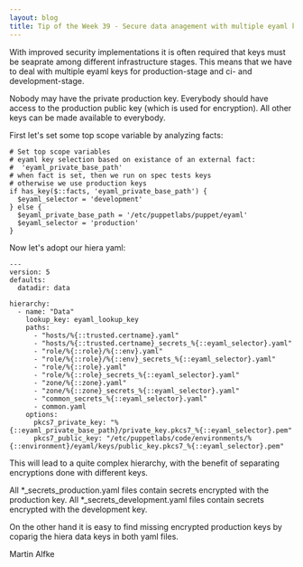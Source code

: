```yaml
---
layout: blog
title: Tip of the Week 39 - Secure data anagement with multiple eyaml keys
---
```


With improved security implementations it is often required that keys must be seaprate among different infrastructure stages.
This means that we have to deal with multiple eyaml keys for production-stage and ci- and development-stage.

Nobody may have the private production key. Everybody should have access to the production public key (which is used for encryption).
All other keys can be made available to everybody.

First let's set some top scope variable by analyzing facts:

    # Set top scope variables
    # eyaml key selection based on existance of an external fact:
    #  'eyaml_private_base_path'
    # when fact is set, then we run on spec tests keys
    # otherwise we use production keys
    if has_key($::facts, 'eyaml_private_base_path') {
      $eyaml_selector = 'development'
    } else {
      $eyaml_private_base_path = '/etc/puppetlabs/puppet/eyaml'
      $eyaml_selector = 'production'
    }

Now let's adopt our hiera yaml:

    ---
    version: 5
    defaults:
      datadir: data

    hierarchy:
      - name: "Data"
        lookup_key: eyaml_lookup_key
        paths:
          - "hosts/%{::trusted.certname}.yaml"
          - "hosts/%{::trusted.certname}_secrets_%{::eyaml_selector}.yaml"
          - "role/%{::role}/%{::env}.yaml"
          - "role/%{::role}/%{::env}_secrets_%{::eyaml_selector}.yaml"
          - "role/%{::role}.yaml"
          - "role/%{::role}_secrets_%{::eyaml_selector}.yaml"
          - "zone/%{::zone}.yaml"
          - "zone/%{::zone}_secrets_%{::eyaml_selector}.yaml"
          - "common_secrets_%{::eyaml_selector}.yaml"
          - common.yaml
        options:
          pkcs7_private_key: "%{::eyaml_private_base_path}/private_key.pkcs7_%{::eyaml_selector}.pem"
          pkcs7_public_key: "/etc/puppetlabs/code/environments/%{::environment}/eyaml/keys/public_key.pkcs7_%{::eyaml_selector}.pem"


This will lead to a quite complex hierarchy, with the benefit of separating encryptions done with different keys.

All *_secrets_production.yaml files contain secrets encrypted with the production key.
All *_secrets_development.yaml files contain secrets encrypted with the development key.

On the other hand it is easy to find missing encrypted production keys by coparig the hiera data keys in both yaml files.

Martin Alfke
